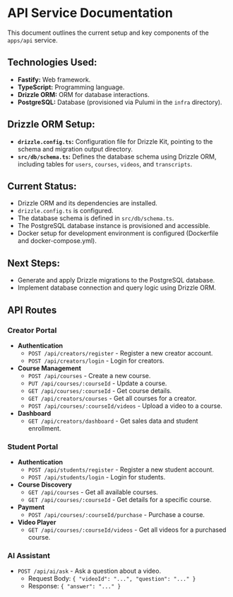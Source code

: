 # API Service Documentation

This document outlines the current setup and key components of the `apps/api` service.

## Technologies Used:

*   **Fastify:** Web framework.
*   **TypeScript:** Programming language.
*   **Drizzle ORM:** ORM for database interactions.
*   **PostgreSQL:** Database (provisioned via Pulumi in the `infra` directory).

## Drizzle ORM Setup:

*   **`drizzle.config.ts`:** Configuration file for Drizzle Kit, pointing to the schema and migration output directory.
*   **`src/db/schema.ts`:** Defines the database schema using Drizzle ORM, including tables for `users`, `courses`, `videos`, and `transcripts`.

## Current Status:

*   Drizzle ORM and its dependencies are installed.
*   `drizzle.config.ts` is configured.
*   The database schema is defined in `src/db/schema.ts`.
*   The PostgreSQL database instance is provisioned and accessible.
*   Docker setup for development environment is configured (Dockerfile and docker-compose.yml).

## Next Steps:

*   Generate and apply Drizzle migrations to the PostgreSQL database.
*   Implement database connection and query logic using Drizzle ORM.

## API Routes

### Creator Portal

*   **Authentication**
    *   `POST /api/creators/register` - Register a new creator account.
    *   `POST /api/creators/login` - Login for creators.
*   **Course Management**
    *   `POST /api/courses` - Create a new course.
    *   `PUT /api/courses/:courseId` - Update a course.
    *   `GET /api/courses/:courseId` - Get course details.
    *   `GET /api/creators/courses` - Get all courses for a creator.
    *   `POST /api/courses/:courseId/videos` - Upload a video to a course.
*   **Dashboard**
    *   `GET /api/creators/dashboard` - Get sales data and student enrollment.

### Student Portal

*   **Authentication**
    *   `POST /api/students/register` - Register a new student account.
    *   `POST /api/students/login` - Login for students.
*   **Course Discovery**
    *   `GET /api/courses` - Get all available courses.
    *   `GET /api/courses/:courseId` - Get details for a specific course.
*   **Payment**
    *   `POST /api/courses/:courseId/purchase` - Purchase a course.
*   **Video Player**
    *   `GET /api/courses/:courseId/videos` - Get all videos for a purchased course.

### AI Assistant

*   `POST /api/ai/ask` - Ask a question about a video.
    *   Request Body: `{ "videoId": "...", "question": "..." }`
    *   Response: `{ "answer": "..." }`

